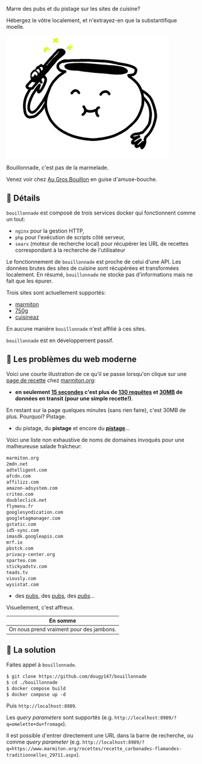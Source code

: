 Marre des pubs et du pistage sur les sites de cuisine?

Hébergez le vôtre localement, et n'extrayez-en que la substantifique moelle.

![](data/assets/logo_white_colo.png)

Bouillonnade, c'est pas de la marmelade.

Venez voir chez [Au Gros Bouillon](https://bouillon.nopub.club) en guise d'amuse-bouche.

## 🍳 Détails

`bouillonnade` est composé de trois services docker qui fonctionnent comme un tout:

- `nginx` pour la gestion HTTP,
- `php` pour l'exécution de scripts côté serveur, 
- `searx` (moteur de recherche local) pour récupérer les URL de recettes correspondant à la recherche de l'utilisateur

Le fonctionnement de `bouillonnade` est proche de celui d'une API. Les données brutes des sites de cuisine sont récupérées et transformées localement.
En résumé, `bouillonnade` ne stocke pas d'informations mais ne fait que les épurer.

Trois sites sont actuellement supportés:

- [marmiton](https://marmiton.org)
- [750g](https://750g.com)
- [cuisineaz](https://cuisineaz.com)

En aucune manière `bouillonnade` n'est affilié à ces sites.

`bouillonnade` est en développement passif.

## 🍰 Les problèmes du web moderne

Voici une courte illustration de ce qu'il se passe lorsqu'on clique sur une [page de recette](https://www.marmiton.org/recettes/recette_carbonades-flamandes-traditionnelles_29711.aspx) chez [marmiton.org](https://marmiton.org): 

- **en seulement <ins>15 secondes</ins> c'est plus de <ins>130 requêtes</ins> et <ins>30MB</ins> de données en transit (pour une simple recette!)**.

En restant sur la page quelques minutes (sans rien faire), c'est 30MB de plus. Pourquoi? Pistage.

- du pistage, du **pistage** et encore du <ins>**pistage**</ins>...

Voici une liste non exhaustive de noms de domaines invoqués pour une malheureuse salade fraîcheur:

```console
marmiton.org
2mdn.net
adtelligent.com
afcdn.com
affilizz.com
amazon-adsystem.com
criteo.com
doubleclick.net
flymenu.fr
googlesyndication.com
googletagmanager.com
gstatic.com
id5-sync.com
imasdk.googleapis.com
mrf.io
pbstck.com
privacy-center.org
sparteo.com
stickyadstv.com
teads.tv
viously.com
wysistat.com
```

- des <ins>pubs</ins>, des <ins>pubs</ins>, des *<ins>pubs</ins>*... 

Visuellement, c'est affreux.

| En somme |
|:--------:|
|On nous prend vraiment pour des jambons.|

## 🍒 La solution

Faites appel à `bouillonnade`.

```console
$ git clone https://github.com/dougy147/bouillonnade
$ cd ./bouillonnade
$ docker compose build
$ docker compose up -d
```

Puis `http://localhost:8989`.

Les _query parameters_ sont supportés (e.g. `http://localhost:8989/?q=omelette+du+fromage`).

Il est possible d'entrer directement une URL dans la barre de recherche, ou comme _query parameter_ (e.g. `http://localhost:8989/?q=https://www.marmiton.org/recettes/recette_carbonades-flamandes-traditionnelles_29711.aspx`). 
